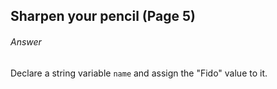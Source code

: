 ## Sharpen your pencil (Page 5)
###### Answer
Declare a string variable ```name``` and assign the "Fido" value to it.
